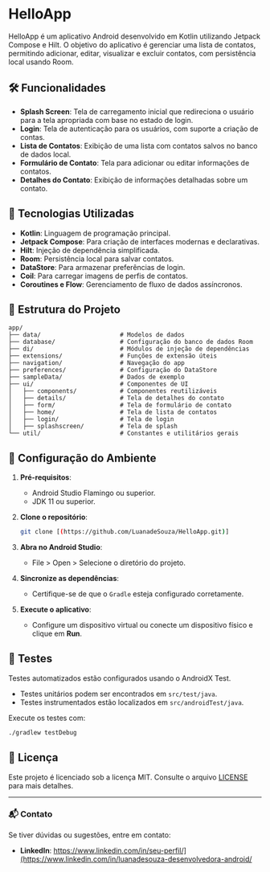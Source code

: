 # HelloApp

HelloApp é um aplicativo Android desenvolvido em Kotlin utilizando Jetpack Compose e Hilt. 
O objetivo do aplicativo é gerenciar uma lista de contatos, permitindo adicionar, editar, visualizar e excluir contatos, com persistência local usando Room.

## 🛠️ Funcionalidades

- **Splash Screen**: Tela de carregamento inicial que redireciona o usuário para a tela apropriada com base no estado de login.
- **Login**: Tela de autenticação para os usuários, com suporte a criação de contas.
- **Lista de Contatos**: Exibição de uma lista com contatos salvos no banco de dados local.
- **Formulário de Contato**: Tela para adicionar ou editar informações de contatos.
- **Detalhes do Contato**: Exibição de informações detalhadas sobre um contato.

## 🚀 Tecnologias Utilizadas

- **Kotlin**: Linguagem de programação principal.
- **Jetpack Compose**: Para criação de interfaces modernas e declarativas.
- **Hilt**: Injeção de dependência simplificada.
- **Room**: Persistência local para salvar contatos.
- **DataStore**: Para armazenar preferências de login.
- **Coil**: Para carregar imagens de perfis de contatos.
- **Coroutines e Flow**: Gerenciamento de fluxo de dados assíncronos.

## 📂 Estrutura do Projeto

```
app/
├── data/                      # Modelos de dados
├── database/                  # Configuração do banco de dados Room
├── di/                        # Módulos de injeção de dependências
├── extensions/                # Funções de extensão úteis
├── navigation/                # Navegação do app
├── preferences/               # Configuração do DataStore
├── sampleData/                # Dados de exemplo
├── ui/                        # Componentes de UI
│   ├── components/            # Componentes reutilizáveis
│   ├── details/               # Tela de detalhes do contato
│   ├── form/                  # Tela de formulário de contato
│   ├── home/                  # Tela de lista de contatos
│   ├── login/                 # Tela de login
│   ├── splashscreen/          # Tela de splash
└── util/                      # Constantes e utilitários gerais
```

## 🔧 Configuração do Ambiente

1. **Pré-requisitos**:
   - Android Studio Flamingo ou superior.
   - JDK 11 ou superior.

2. **Clone o repositório**:
   ```bash
   git clone [(https://github.com/LuanadeSouza/HelloApp.git)]
   ```

3. **Abra no Android Studio**:
   - File > Open > Selecione o diretório do projeto.

4. **Sincronize as dependências**:
   - Certifique-se de que o `Gradle` esteja configurado corretamente.

5. **Execute o aplicativo**:
   - Configure um dispositivo virtual ou conecte um dispositivo físico e clique em **Run**.

## 🧪 Testes

Testes automatizados estão configurados usando o AndroidX Test.
- Testes unitários podem ser encontrados em `src/test/java`.
- Testes instrumentados estão localizados em `src/androidTest/java`.

Execute os testes com:
```bash
./gradlew testDebug
```

## 📝 Licença

Este projeto é licenciado sob a licença MIT. Consulte o arquivo [LICENSE](LICENSE) para mais detalhes.

---

### 📬 Contato

Se tiver dúvidas ou sugestões, entre em contato:
- **LinkedIn**: https://www.linkedin.com/in/seu-perfil/](https://www.linkedin.com/in/luanadesouza-desenvolvedora-android/
